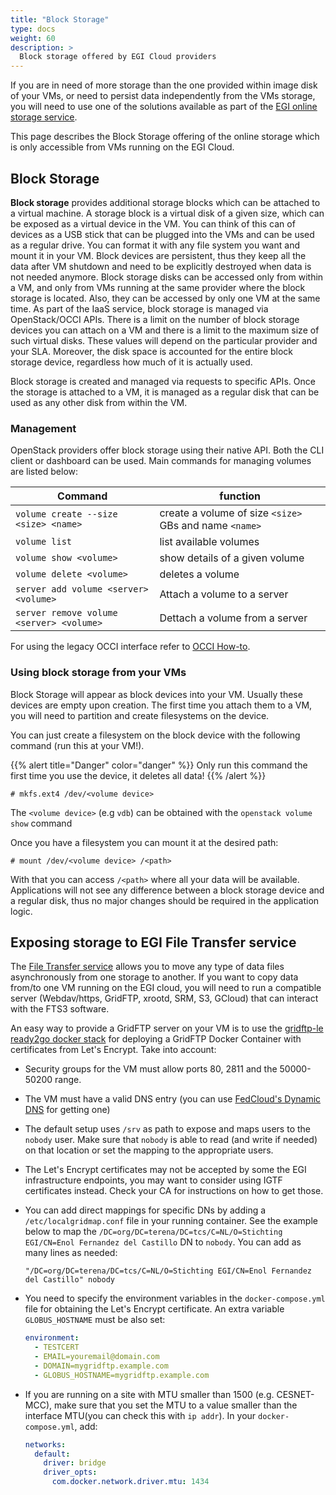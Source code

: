 ```yaml
---
title: "Block Storage"
type: docs
weight: 60
description: >
  Block storage offered by EGI Cloud providers
---
```


If you are in need of more storage than the one provided within image disk of
your VMs, or need to persist data independently from the VMs storage, you will
need to use one of the solutions available as part of the
[EGI online storage service](../../online-storage/).

This page describes the Block Storage offering of the online storage which is
only accessible from VMs running on the EGI Cloud.

## Block Storage

**Block storage** provides additional storage blocks which can be attached to a
virtual machine. A storage block is a virtual disk of a given size, which can be
exposed as a virtual device in the VM. You can think of this can of devices as a
USB stick that can be plugged into the VMs and can be used as a regular drive.
You can format it with any file system you want and mount it in your VM. Block
devices are persistent, thus they keep all the data after VM shutdown and need
to be explicitly destroyed when data is not needed anymore. Block storage disks
can be accessed only from within a VM, and only from VMs running at the same
provider where the block storage is located. Also, they can be accessed by only
one VM at the same time. As part of the IaaS service, block storage is managed
via OpenStack/OCCI APIs. There is a limit on the number of block storage devices
you can attach on a VM and there is a limit to the maximum size of such virtual
disks. These values will depend on the particular provider and your SLA.
Moreover, the disk space is accounted for the entire block storage device,
regardless how much of it is actually used.

Block storage is created and managed via requests to specific APIs. Once the
storage is attached to a VM, it is managed as a regular disk that can be used as
any other disk from within the VM.

### Management

OpenStack providers offer block storage using their native API. Both the CLI
client or dashboard can be used. Main commands for managing volumes are listed
below:

<!-- markdownlint-disable line-length -->

| Command                                  | function                                               |
| ---------------------------------------- | ------------------------------------------------------ |
| `volume create --size <size> <name>`     | create a volume of size `<size>` GBs and name `<name>` |
| `volume list`                            | list available volumes                                 |
| `volume show <volume>`                   | show details of a given volume                         |
| `volume delete <volume>`                 | deletes a volume                                       |
| `server add volume <server> <volume>`    | Attach a volume to a server                            |
| `server remove volume <server> <volume>` | Dettach a volume from a server                         |

<!-- markdownlint-enable line-length -->

For using the legacy OCCI interface refer to
[OCCI How-to](https://wiki.egi.eu/wiki/HOWTO11_How_to_use_the_rOCCI_Client#How_to_create_block_storage.3F).

### Using block storage from your VMs

Block Storage will appear as block devices into your VM. Usually these devices
are empty upon creation. The first time you attach them to a VM, you will need
to partition and create filesystems on the device.

You can just create a filesystem on the block device with the following command
(run this at your VM!).

{{% alert title="Danger" color="danger" %}} Only run this command the first time
you use the device, it deletes all data! {{% /alert %}}

```shell
# mkfs.ext4 /dev/<volume device>
```

The `<volume device>` (e.g `vdb`) can be obtained with the
`openstack volume show` command

Once you have a filesystem you can mount it at the desired path:

```shell
# mount /dev/<volume device> /<path>
```

With that you can access `/<path>` where all your data will be available.
Applications will not see any difference between a block storage device and a
regular disk, thus no major changes should be required in the application logic.

## Exposing storage to EGI File Transfer service

The [File Transfer service](../../data-transfer) allows you to move any type of
data files asynchronously from one storage to another. If you want to copy data
from/to one VM running on the EGI cloud, you will need to run a compatible
server (Webdav/https, GridFTP, xrootd, SRM, S3, GCloud) that can interact with
the FTS3 software.

An easy way to provide a GridFTP server on your VM is to use the
[gridftp-le ready2go docker stack](https://github.com/cern-fts/ready2go/tree/master/gridftp-le)
for deploying a GridFTP Docker Container with certificates from Let's Encrypt.
Take into account:

- Security groups for the VM must allow ports 80, 2811 and the 50000-50200
  range.
- The VM must have a valid DNS entry (you can use
  [FedCloud's Dynamic DNS](https://nsupdate.fedcloud.eu) for getting one)
- The default setup uses `/srv` as path to expose and maps users to the `nobody`
  user. Make sure that `nobody` is able to read (and write if needed) on that
  location or set the mapping to the appropriate users.
- The Let's Encrypt certificates may not be accepted by some the EGI
  infrastructure endpoints, you may want to consider using IGTF certificates
  instead. Check your CA for instructions on how to get those.
- You can add direct mappings for specific DNs by adding a
  `/etc/localgridmap.conf` file in your running container. See the example below
  to map the
  `/DC=org/DC=terena/DC=tcs/C=NL/O=Stichting EGI/CN=Enol Fernandez del Castillo`
  DN to `nobody`. You can add as many lines as needed:

  <!-- markdownlint-disable line-length -->

  ```plaintext
  "/DC=org/DC=terena/DC=tcs/C=NL/O=Stichting EGI/CN=Enol Fernandez del Castillo" nobody
  ```

  <!-- markdownlint-enable line-length -->

- You need to specify the environment variables in the `docker-compose.yml` file
  for obtaining the Let's Encrypt certificate. An extra variable
  `GLOBUS_HOSTNAME` must be also set:

  ```yaml
  environment:
    - TESTCERT
    - EMAIL=youremail@domain.com
    - DOMAIN=mygridftp.example.com
    - GLOBUS_HOSTNAME=mygridftp.example.com
  ```

- If you are running on a site with MTU smaller than 1500 (e.g. CESNET-MCC),
  make sure that you set the MTU to a value smaller than the interface MTU(you
  can check this with `ip addr`). In your `docker-compose.yml`, add:

  ```yaml
  networks:
    default:
      driver: bridge
      driver_opts:
        com.docker.network.driver.mtu: 1434
  ```
